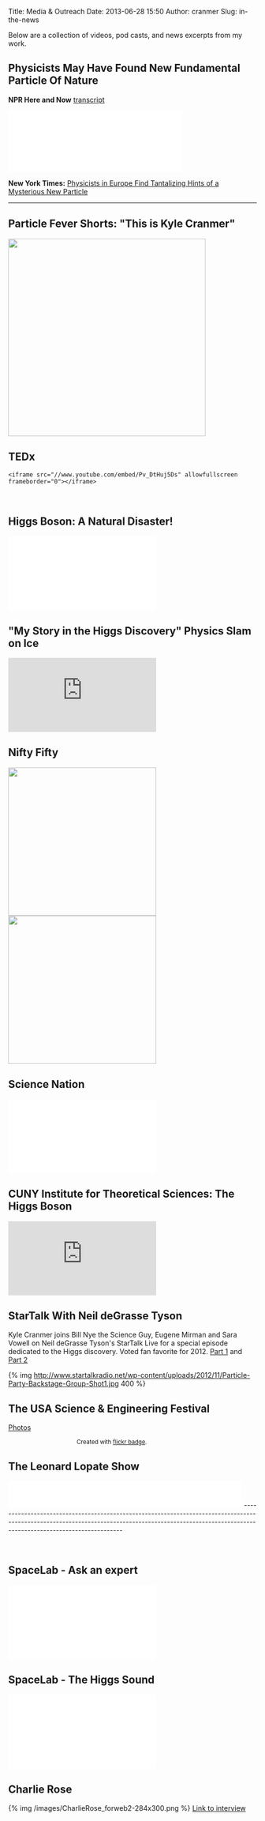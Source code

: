 Title: Media & Outreach
Date: 2013-06-28 15:50
Author: cranmer
Slug: in-the-news

Below are a collection of videos, pod casts, and news excerpts from my
work.


Physicists May Have Found New Fundamental Particle Of Nature
---------------------------------------------

**NPR Here and Now** [transcript](http://hereandnow.wbur.org/2015/12/16/cern-fundamental-particle-nature)

<iframe width="70%" height="124" scrolling="no" frameborder="no" src="//embed.wbur.org/player/hereandnow/2015/12/16/cern-fundamental-particle-nature"></iframe>


**New York Times:**
[ Physicists in Europe Find Tantalizing Hints of a Mysterious New Particle](http://www.nytimes.com/2015/12/16/science/physicists-in-europe-find-tantalizing-hints-of-a-mysterious-new-particle.html?_r=0)


- - -

Particle Fever Shorts: "This is Kyle Cranmer" 
---------------------------------------------
<a href="https://particlefever.vhx.tv/buy/particle-fever"><img src="/images/particle-fever.png" width="400" /></a>


TEDx
--------
<!-- 
-->
	<iframe src="//www.youtube.com/embed/Pv_DtHuj5Ds" allowfullscreen frameborder="0"></iframe>

 

Higgs Boson: A Natural Disaster!
--------------------------------

<!-- <iframe width="560" height="315" src="//www.youtube.com/embed/2KJc8w7BonM" frameborder="0" allowfullscreen></iframe> -->
<iframe  src="//www.youtube.com/embed/2KJc8w7BonM" frameborder="0" allowfullscreen></iframe>

"My Story in the Higgs Discovery" Physics Slam on Ice
-----------------------------------------------------

<iframe  src="http://www.youtube.com/embed/b1q46oeuG4Q?start=3158;feature=oembed" frameborder="0" allowfullscreen></iframe>

<!--<iframe width="550" height="309" src="http://www.youtube.com/embed/b1q46oeuG4Q?start=3158;feature=oembed" frameborder="0" allowfullscreen></iframe>
-->
  
<!--
<iframe width="560" height="315" src="//www.youtube.com/watch?v=b1q46oeuG4Q\&feature=youtu.be\&t=52m32s" frameborder="0" allowfullscreen></iframe>
-->


<!--<iframe width="550" height="309" src="http://www.youtube.com/embed/b1q46oeuG4Q?start=3158;feature=oembed" frameborder="0" allowfullscreen></iframe>-->  
<!-- http://www.youtube.com/watch?v=b1q46oeuG4Q#t=3158-->  

<!--http://www.youtube.com/watch?feature=player_embedded&v=b1q46oeuG4Q#t=3158-->


Nifty Fifty
--------------
<a href="/images/Kyle_Nifty_Fifty_2.jpg"><img width="300" src="/images/Kyle_Nifty_Fifty_2-small.jpeg" /></a>
<a href="/images/Kyle_Nifty_Fifty.jpg"><img width="300" src="/images/Kyle_Nifty_Fifty-small.jpeg" /></a>


Science Nation
--------------

<iframe src="//www.youtube.com/embed/d5df1NVkYuQ" allowfullscreen frameborder="0"></iframe>

<!--<iframe src="//www.youtube.com/embed/d5df1NVkYuQ" width="550" height="309" allowfullscreen frameborder="0"></iframe>-->

CUNY Institute for Theoretical Sciences: The Higgs Boson
--------------------------------------------------------

<!--<iframe src="http://fora.tv/embed?id=17114&amp;type=c" width="400" height="225" frameborder="0" scrolling="no" webkitallowfullscreen allowfullscreen></iframe>-->

<iframe src="http://fora.tv/embed?id=17114&amp;type=c" frameborder="0" scrolling="no" webkitallowfullscreen allowfullscreen></iframe>

StarTalk With Neil deGrasse Tyson
---------------------------------

Kyle Cranmer joins Bill Nye the Science Guy, Eugene Mirman and Sara
Vowell on Neil deGrasse Tyson's StarTalk Live for a special episode
dedicated to the Higgs discovery. Voted fan favorite for 2012. [Part
1] and [Part 2]

{% img http://www.startalkradio.net/wp-content/uploads/2012/11/Particle-Party-Backstage-Group-Shot1.jpg 400  %}

<style type="text/css"> 
.flickr_badge_image {margin:0px;display:inline;}
.flickr_badge_image img {border: 1px solid #666666 !important; padding:1px; margin:2px;}
#flickr_badge_wrapper {width:420px;text-align:left}
</style><div id="flickr_badge_wrapper"><script type="text/javascript" src="http://www.flickr.com/badge_code_v2.gne?count=10&display=latest&size=s&layout=x&source=user_set&set=72157630549481992"></script></div>

<!--https://www.flickr.com/photos/12094908@N07/sets/72157630549481992/-->

The USA Science & Engineering Festival
--------------------------------------

[Photos](http://www.flickr.com/photos/hoonynoo/sets/72157638481017703/)
<style type="text/css"> 
.flickr_badge_image {margin:0px;display:inline;}
.flickr_badge_image img {border: 1px solid #666666 !important; padding:1px; margin:2px;}
#flickr_badge_wrapper {width:420px;text-align:left}
</style><div id="flickr_badge_wrapper"><script type="text/javascript" src="http://www.flickr.com/badge_code_v2.gne?count=10&display=latest&size=s&layout=x&source=user_set&set=72157638481017703"></script><center><small>Created with <a href="http://www.flickrbadge.com">flickr badge</a>.</small></center></div>


The Leonard Lopate Show
-----------------------

<iframe src="//www.wnyc.org/widgets/ondemand_player/#file=http%3A%2F%2Fwww.wnyc.org%2Faudio%2Fxspf%2F224065%2F;containerClass=wnyc" height="54" width="474" frameborder="0" scrolling="no"></iframe>
----------------------------------------------------------------------------------------------------------------------------------------------------------------------------------------------------

 

SpaceLab - Ask an expert
------------------------

<iframe src="//www.youtube.com/embed/DpuVrTWulv0" allowfullscreen frameborder="0"></iframe>

<!--
<iframe src="//www.youtube.com/embed/DpuVrTWulv0" height="315" width="560" allowfullscreen frameborder="0"></iframe>
-->

SpaceLab - The Higgs Sound
--------------------------

<iframe src="//www.youtube.com/embed/EwYmtFcg4Wk"  allowfullscreen frameborder="0"></iframe>
<!--
<iframe src="//www.youtube.com/embed/EwYmtFcg4Wk" height="315" width="560" allowfullscreen frameborder="0"></iframe>
-->

Charlie Rose
------------

{% img /images/CharlieRose_forweb2-284x300.png %}
[Link to interview](http://www.charlierose.com/view/interview/10943%20)

 

  [Part 1]: http://www.startalkradio.net/show/startalk-live-the-particle-party-part-1/
  [Part 2]: http://www.startalkradio.net/show/startalk-live-the-particle-party-part-2/

